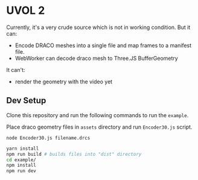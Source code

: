 # UVOL 2

Currently, it's a very crude source which is not in working condition. But it can:

- Encode DRACO meshes into a single file and map frames to a manifest file.
- WebWorker can decode draco mesh to Three.JS BufferGeometry

It can't:

- render the geometry with the video yet

## Dev Setup

Clone this repository and run the following commands to run the `example`.

Place draco geometry files in `assets` directory and run `Encoder30.js` script.

```
node Encoder30.js filename.drcs
```

```bash
yarn install
npm run build # builds files into "dist" directory
cd example/
npm install
npm run dev
```
